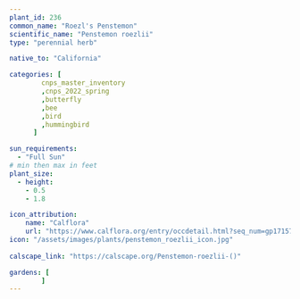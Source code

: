 ```yaml
---
plant_id: 236 
common_name: "Roezl's Penstemon"
scientific_name: "Penstemon roezlii"
type: "perennial herb"

native_to: "California"

categories: [
        cnps_master_inventory
        ,cnps_2022_spring
        ,butterfly
        ,bee
        ,bird
        ,hummingbird 
      ]

sun_requirements:
  - "Full Sun"
# min then max in feet
plant_size:
  - height: 
    - 0.5 
    - 1.8

icon_attribution: 
    name: "Calflora"
    url: "https://www.calflora.org/entry/occdetail.html?seq_num=gp17157"
icon: "/assets/images/plants/penstemon_roezlii_icon.jpg"
 
calscape_link: "https://calscape.org/Penstemon-roezlii-()"

gardens: [
        ]
---
```


